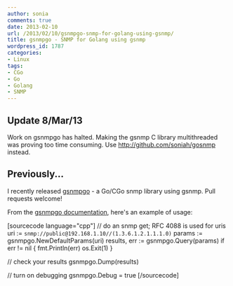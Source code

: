 ```yaml
---
author: sonia
comments: true
date: 2013-02-10
url: /2013/02/10/gsnmpgo-snmp-for-golang-using-gsnmp/
title: gsnmpgo - SNMP for Golang using gsnmp
wordpress_id: 1787
categories:
- Linux
tags:
- CGo
- Go
- Golang
- SNMP
---
```


## Update 8/Mar/13


Work on gsnmpgo has halted. Making the gsnmp C library multithreaded was proving too time consuming. Use http://github.com/soniah/gosnmp instead.


## Previously...


I recently released [gsnmpgo](http://github.com/soniah/gsnmpgo) - a Go/CGo snmp library using gsnmp. Pull requests welcome!

From the [gsnmpgo documentation](http://godoc.org/github.com/soniah/gsnmpgo), here's an example of usage:

[sourcecode language="cpp"]
// do an snmp get; RFC 4088 is used for uris
uri := `snmp://public@192.168.1.10//(1.3.6.1.2.1.1.1.0)`
params := gsnmpgo.NewDefaultParams(uri)
results, err := gsnmpgo.Query(params)
if err != nil {
    fmt.Println(err)
    os.Exit(1)
}

// check your results
gsnmpgo.Dump(results)

// turn on debugging
gsnmpgo.Debug = true
[/sourcecode]
